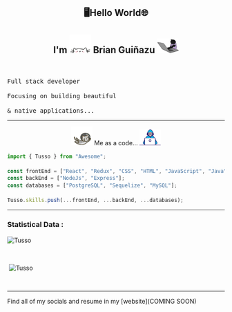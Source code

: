 <h2 align="center">
  
 🖥Hello World🌐
  
</h2>
<h2 align="center">
    I'm
    <img alt="popup_cat" src="https://raw.githubusercontent.com/dev-akshat/archive/main/images/gifs/others/giphy.webp" width="50">
    Brian Guiñazu
    <img alt="dev_cat" src="https://raw.githubusercontent.com/dev-akshat/archive/main/images/gifs/others/dev_cat.gif" width="50"> 
</h2>

<p align="left">
  <samp>
    <br><br>
    Full stack developer
    <br><br>
    Focusing on building beautiful
    <br><br> 
    & native applications...
  </samp>
</p>

<hr/>

<p align="center">
  <img src="https://raw.githubusercontent.com/dev-akshat/archive/main/images/gifs/others/astro_cat.webp" width="50">
  Me as a code... 
  <img src="https://raw.githubusercontent.com/dev-akshat/archive/main/images/gifs/others/dev_boy.gif" width="50">
</p>

```javascript
import { Tusso } from "Awesome";

const frontEnd = ["React", "Redux", "CSS", "HTML", "JavaScript", "Java"];
const backEnd = ["NodeJs", "Express"];
const databases = ["PostgreSQL", "Sequelize", "MySQL"];

Tusso.skills.push(...frontEnd, ...backEnd, ...databases);
```

<hr/>
<h3>Statistical Data :</h3>
<p><img align="center"
    src="https://github-readme-stats.vercel.app/api/top-langs?username=Tusso&show_icons=true&locale=en&bg_color=0d1117&text_color=ffffff&layout=compact"
    alt="Tusso" 
    bg_color=#808080/></p>
<br>
<p>&nbsp;<img align="center" src="https://github-readme-stats.vercel.app/api?username=Tusso&show_icons=true&locale=en&bg_color=0d1117&text_color=ffffff&repo=convoychat"
    alt="Tusso" /></p>

<br>
<hr/>

Find all of my socials and resume in my [website](COMING SOON)